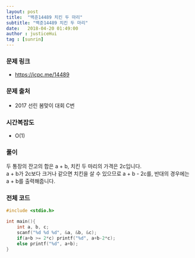 ```yaml
---
layout: post
title:  "백준14489 치킨 두 마리"
subtitle: "백준14489 치킨 두 마리"
date:   2018-04-20 01:49:00
author : justiceHui
tag : [sunrin]
---
```


### 문제 링크
* https://icpc.me/14489

### 문제 출처
* 2017 선린 봄맞이 대회 C번

### 시간복잡도
* O(1)

### 풀이
두 통장의 잔고의 합은 a + b, 치킨 두 마리의 가격은 2c입니다.<br>
a + b가 2c보다 크거나 같으면 치킨을 살 수 있으므로 a + b - 2c를, 반대의 경우에는 a + b를 출력해줍니다.

### 전체 코드
```cpp
#include <stdio.h>

int main(){
	int a, b, c;
	scanf("%d %d %d", &a, &b, &c);
	if(a+b >= 2*c) printf("%d", a+b-2*c);
	else printf("%d", a+b);
}
```

